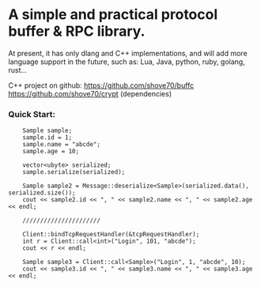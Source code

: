 # A simple and practical protocol buffer & RPC library.

At present, it has only dlang and C++ implementations, and will add more language support in the future, such as: Lua, Java, python, ruby, golang, rust...

C++ project on github: 
https://github.com/shove70/buffc
https://github.com/shove70/crypt (dependencies)


### Quick Start:

```
    Sample sample;
    sample.id = 1;
    sample.name = "abcde";
    sample.age = 10;

    vector<ubyte> serialized;
    sample.serialize(serialized);

    Sample sample2 = Message::deserialize<Sample>(serialized.data(), serialized.size());
    cout << sample2.id << ", " << sample2.name << ", " << sample2.age << endl;

    //////////////////////

    Client::bindTcpRequestHandler(&tcpRequestHandler);
    int r = Client::call<int>("Login", 101, "abcde");
    cout << r << endl;

    Sample sample3 = Client::call<Sample>("Login", 1, "abcde", 10);
    cout << sample3.id << ", " << sample3.name << ", " << sample3.age << endl;
    
```
